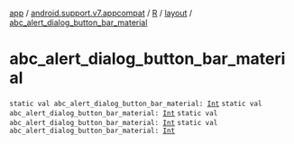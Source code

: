 [app](../../../index.md) / [android.support.v7.appcompat](../../index.md) / [R](../index.md) / [layout](index.md) / [abc_alert_dialog_button_bar_material](.)

# abc_alert_dialog_button_bar_material

`static val abc_alert_dialog_button_bar_material: `[`Int`](https://kotlinlang.org/api/latest/jvm/stdlib/kotlin/-int/index.html)
`static val abc_alert_dialog_button_bar_material: `[`Int`](https://kotlinlang.org/api/latest/jvm/stdlib/kotlin/-int/index.html)
`static val abc_alert_dialog_button_bar_material: `[`Int`](https://kotlinlang.org/api/latest/jvm/stdlib/kotlin/-int/index.html)
`static val abc_alert_dialog_button_bar_material: `[`Int`](https://kotlinlang.org/api/latest/jvm/stdlib/kotlin/-int/index.html)